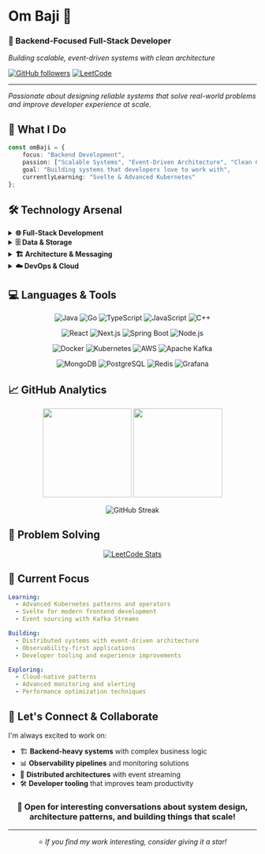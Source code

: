 <h1 >Om Baji 👋</h1>

<div>

### 🚀 Backend-Focused Full-Stack Developer
*Building scalable, event-driven systems with clean architecture*

[![GitHub followers](https://img.shields.io/github/followers/om-baji?style=social)](https://github.com/om-baji)
[![LeetCode](https://img.shields.io/badge/LeetCode-glxcier__ae-FFA116?style=flat&logo=leetcode&logoColor=white)](https://leetcode.com/u/glxcier_ae/)

---

*Passionate about designing reliable systems that solve real-world problems and improve developer experience at scale.*

</div>

## 🎯 What I Do

```typescript
const omBaji = {
    focus: "Backend Development",
    passion: ["Scalable Systems", "Event-Driven Architecture", "Clean Code"],
    goal: "Building systems that developers love to work with",
    currentlyLearning: "Svelte & Advanced Kubernetes"
};
```

## 🛠️ Technology Arsenal

<details>
<summary><b>🌐 Full-Stack Development</b></summary>

### Frontend Craftsmanship
```
React • Next.js • TypeScript • Tailwind CSS • shadcn/ui
Svelte (Learning) • Modern UI/UX Patterns
```

### Backend Engineering  
```
Spring Boot • Node.js • Express.js • gRPC
RESTful APIs • GraphQL • Microservices Architecture
```

### Authentication & Security
```
NextAuth.js • JWT • OAuth 2.0 • RBAC
Spring Security • Session Management
```

</details>

<details>
<summary><b>🗄️ Data & Storage</b></summary>

```
📊 Databases:     MongoDB • PostgreSQL • Redis
🔧 ORMs:          Prisma • Hibernate • Mongoose  
💾 Caching:       Redis • In-Memory Caching
🔍 Search:        Elasticsearch (Learning)
```

</details>

<details>
<summary><b>🏗️ Architecture & Messaging</b></summary>

```
🔄 Event Streaming:    Apache Kafka • Event Sourcing
🏛️ Patterns:           Microservices • CQRS • Saga Pattern
🌐 Communication:      REST • gRPC • WebSockets
📨 Message Queues:     Kafka • RabbitMQ
```

</details>

<details>
<summary><b>☁️ DevOps & Cloud</b></summary>

### Containerization & Orchestration
```
🐳 Docker • Docker Swarm • Kubernetes
📦 Container Registries • Multi-stage Builds
```

### Cloud Infrastructure
```
☁️ AWS EC2 • Auto Scaling Groups • AMI Management
🔧 Infrastructure as Code • Load Balancers
```

### Observability Stack
```
📊 Monitoring:  Grafana • Prometheus • Custom Dashboards
📝 Logging:     Loki • Structured Logging • Log Aggregation
🔍 Tracing:     Distributed Tracing • Performance Monitoring
```

</details>

## 💻 Languages & Tools

<div align="center">

![Java](https://img.shields.io/badge/Java-ED8B00?style=for-the-badge&logo=openjdk&logoColor=white)
![Go](https://img.shields.io/badge/Go-00ADD8?style=for-the-badge&logo=go&logoColor=white)
![TypeScript](https://img.shields.io/badge/TypeScript-007ACC?style=for-the-badge&logo=typescript&logoColor=white)
![JavaScript](https://img.shields.io/badge/JavaScript-323330?style=for-the-badge&logo=javascript&logoColor=F7DF1E)
![C++](https://img.shields.io/badge/C++-00599C?style=for-the-badge&logo=c%2B%2B&logoColor=white)

![React](https://img.shields.io/badge/React-20232A?style=for-the-badge&logo=react&logoColor=61DAFB)
![Next.js](https://img.shields.io/badge/Next.js-000?style=for-the-badge&logo=nextdotjs&logoColor=white)
![Spring Boot](https://img.shields.io/badge/Spring_Boot-F2F4F9?style=for-the-badge&logo=spring-boot)
![Node.js](https://img.shields.io/badge/Node.js-43853D?style=for-the-badge&logo=node.js&logoColor=white)

![Docker](https://img.shields.io/badge/Docker-2CA5E0?style=for-the-badge&logo=docker&logoColor=white)
![Kubernetes](https://img.shields.io/badge/Kubernetes-326ce5?style=for-the-badge&logo=kubernetes&logoColor=white)
![AWS](https://img.shields.io/badge/AWS-FF9900?style=for-the-badge&logo=amazon-aws&logoColor=white)
![Apache Kafka](https://img.shields.io/badge/Apache_Kafka-231F20?style=for-the-badge&logo=apache-kafka&logoColor=white)

![MongoDB](https://img.shields.io/badge/MongoDB-4EA94B?style=for-the-badge&logo=mongodb&logoColor=white)
![PostgreSQL](https://img.shields.io/badge/PostgreSQL-316192?style=for-the-badge&logo=postgresql&logoColor=white)
![Redis](https://img.shields.io/badge/Redis-DC382D?style=for-the-badge&logo=redis&logoColor=white)
![Grafana](https://img.shields.io/badge/Grafana-F2F4F9?style=for-the-badge&logo=grafana&logoColor=orange&labelColor=F2F4F9)

</div>

## 📈 GitHub Analytics

<div align="center">

<img height="180em" src="https://github-readme-stats.vercel.app/api?username=om-baji&show_icons=true&theme=tokyonight&include_all_commits=true&count_private=true"/>
<img height="180em" src="https://github-readme-stats.vercel.app/api/top-langs/?username=om-baji&layout=compact&langs_count=8&theme=tokyonight"/>

</div>

<div align="center">

![GitHub Streak](https://streak-stats.demolab.com?user=om-baji&theme=tokyonight&border_radius=5)

</div>

## 🎯 Problem Solving

<div align="center">

[![LeetCode Stats](https://leetcode.card.workers.dev/glxcier_ae?theme=dark&font=baloo&extension=null)](https://leetcode.com/u/glxcier_ae/)

</div>

## 🌟 Current Focus

```yaml
Learning:
  - Advanced Kubernetes patterns and operators
  - Svelte for modern frontend development
  - Event sourcing with Kafka Streams

Building:
  - Distributed systems with event-driven architecture
  - Observability-first applications
  - Developer tooling and experience improvements

Exploring:
  - Cloud-native patterns
  - Advanced monitoring and alerting
  - Performance optimization techniques
```

## 🤝 Let's Connect & Collaborate

I'm always excited to work on:
- 🏗️ **Backend-heavy systems** with complex business logic
- 📊 **Observability pipelines** and monitoring solutions  
- 🔄 **Distributed architectures** with event streaming
- 🛠️ **Developer tooling** that improves team productivity

<div align="center">

### 💬 Open for interesting conversations about system design, architecture patterns, and building things that scale!

---

⭐ *If you find my work interesting, consider giving it a star!*

</div>
